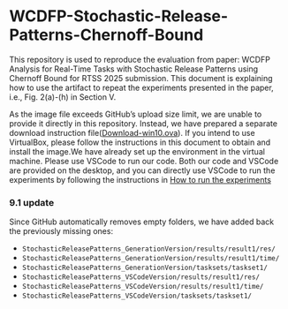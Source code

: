 # WCDFP-Stochastic-Release-Patterns-Chernoff-Bound
This repository is used to reproduce the evaluation from paper: WCDFP Analysis for Real-Time Tasks with Stochastic Release Patterns using Chernoff Bound for RTSS 2025 submission. This document is explaining how to use the artifact to repeat the experiments presented in the paper, i.e., Fig. 2(a)-(h) in Section V.

As the image file exceeds GitHub’s upload size limit, we are unable to provide it directly in this repository. Instead, we have prepared a separate download instruction file([Download-win10.ova](https://github.com/ssssssssssn/WCDFP-Stochastic-Release-Patterns-Chernoff-Bound/blob/main/Download-win10.ova.md)). If you intend to use VirtualBox, please follow the instructions in this document to obtain and install the image.We have already set up the environment in the virtual machine. Please use VSCode to run our code. Both our code and VSCode are provided on the desktop, and you can directly use VSCode to run the experiments by following the instructions in [How to run the experiments](https://github.com/ssssssssssn/WCDFP-Stochastic-Release-Patterns-Chernoff-Bound/blob/main/StochasticReleasePatterns_VSCodeVersion/README.md#how-to-run-the-experiments)



### 9.1 update

Since GitHub automatically removes empty folders, we have added back the previously missing ones:

- `StochasticReleasePatterns_GenerationVersion/results/result1/res/`
- `StochasticReleasePatterns_GenerationVersion/results/result1/time/`
- `StochasticReleasePatterns_GenerationVersion/tasksets/taskset1/`
- `StochasticReleasePatterns_VSCodeVersion/results/result1/res/`
- `StochasticReleasePatterns_VSCodeVersion/results/result1/time/`
- `StochasticReleasePatterns_VSCodeVersion/tasksets/taskset1/`
